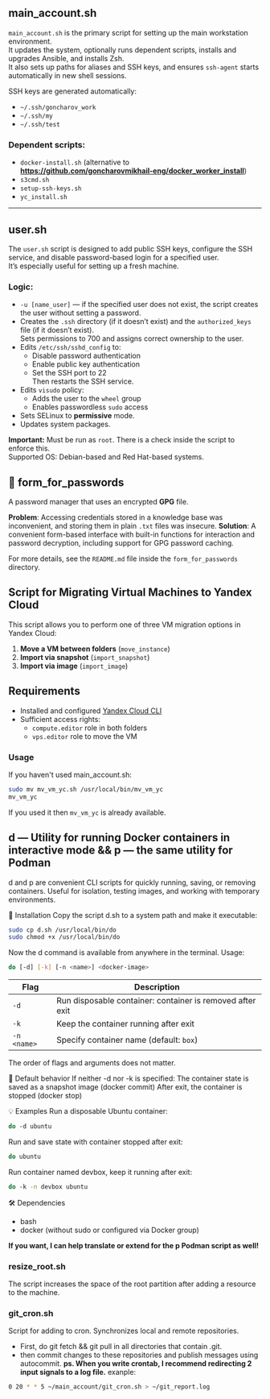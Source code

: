 ## main_account.sh
`main_account.sh` is the primary script for setting up the main workstation environment.  
It updates the system, optionally runs dependent scripts, installs and upgrades Ansible, and installs Zsh.  
It also sets up paths for aliases and SSH keys, and ensures `ssh-agent` starts automatically in new shell sessions.

SSH keys are generated automatically:
- `~/.ssh/goncharov_work`
- `~/.ssh/my`
- `~/.ssh/test`

### Dependent scripts:
- `docker-install.sh` (alternative to **https://github.com/goncharovmikhail-eng/docker_worker_install**)
- `s3cmd.sh`
- `setup-ssh-keys.sh`
- `yc_install.sh`

---

## user.sh

The `user.sh` script is designed to add public SSH keys, configure the SSH service, and disable password-based login for a specified user.  
It’s especially useful for setting up a fresh machine.

### Logic:
- `-u [name_user]` — if the specified user does not exist, the script creates the user without setting a password.
- Creates the `.ssh` directory (if it doesn’t exist) and the `authorized_keys` file (if it doesn’t exist).  
  Sets permissions to 700 and assigns correct ownership to the user.
- Edits `/etc/ssh/sshd_config` to:
  - Disable password authentication
  - Enable public key authentication
  - Set the SSH port to 22  
  Then restarts the SSH service.
- Edits `visudo` policy:
  - Adds the user to the `wheel` group
  - Enables passwordless `sudo` access
- Sets SELinux to **permissive** mode.
- Updates system packages.

**Important:** Must be run as `root`. There is a check inside the script to enforce this.  
Supported OS: Debian-based and Red Hat-based systems.

## 🔐 form_for_passwords
A password manager that uses an encrypted **GPG** file.

**Problem**: Accessing credentials stored in a knowledge base was inconvenient, and storing them in plain `.txt` files was insecure.
**Solution**: A convenient form-based interface with built-in functions for interaction and password decryption, including support for GPG password caching.

For more details, see the `README.md` file inside the `form_for_passwords` directory.

## Script for Migrating Virtual Machines to Yandex Cloud
This script allows you to perform one of three VM migration options in Yandex Cloud:

1. **Move a VM between folders** (`move_instance`)
2. **Import via snapshot** (`import_snapshot`)
3. **Import via image** (`import_image`)

## Requirements
- Installed and configured [Yandex Cloud CLI](https://cloud.yandex.com/en/docs/cli/quickstart)
- Sufficient access rights:
  - `compute.editor` role in both folders
  - `vps.editor` role to move the VM

### Usage
If you haven't used main_account.sh:
```bash
sudo mv mv_vm_yc.sh /usr/local/bin/mv_vm_yc
mv_vm_yc
```
If you used it then `mv_vm_yc` is already available.

## d — Utility for running Docker containers in interactive mode && p — the same utility for Podman
d and p are convenient CLI scripts for quickly running, saving, or removing containers.
Useful for isolation, testing images, and working with temporary environments.

🔧 Installation
Copy the script d.sh to a system path and make it executable:
```bash
sudo cp d.sh /usr/local/bin/do
sudo chmod +x /usr/local/bin/do
```
Now the d command is available from anywhere in the terminal.
Usage:
```bash
do [-d] [-k] [-n <name>] <docker-image>
```
| Flag        | Description                                               |
| ----------- | --------------------------------------------------------- |
| `-d`        | Run disposable container: container is removed after exit |
| `-k`        | Keep the container running after exit                     |
| `-n <name>` | Specify container name (default: `box`)                   |
The order of flags and arguments does not matter.

🧠 Default behavior
If neither -d nor -k is specified:
The container state is saved as a snapshot image (docker commit)
After exit, the container is stopped (docker stop)

💡 Examples
Run a disposable Ubuntu container:
```bash
do -d ubuntu
```
Run and save state with container stopped after exit:
```bash
do ubuntu
```
Run container named devbox, keep it running after exit:

```bash
do -k -n devbox ubuntu
```

🛠️ Dependencies
- bash
- docker (without sudo or configured via Docker group)

**If you want, I can help translate or extend for the p Podman script as well!**

### resize_root.sh
The script increases the space of the root partition after adding a resource to the machine.

### git_cron.sh
Script for adding to cron. Synchronizes local and remote repositories.
- First, do git fetch && git pull in all directories that contain .git.
- then commit changes to these repositories and publish messages using autocommit.
**ps. When you write crontab, I recommend redirecting 2 input signals to a log file.**
exanple:
```bash
0 20 * * 5 ~/main_account/git_cron.sh > ~/git_report.log
```
